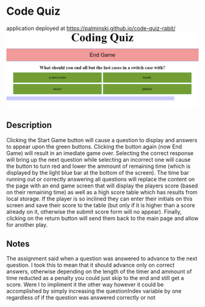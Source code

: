 # Code Quiz
application deployed at https://palminski.github.io/code-quiz-rabit/
![Image of application](./screenshot.PNG)
## Description
Clicking the Start Game button will cause a question to display and answers to appear upon the green buttons. Clicking the button again (now End Game) will result in an imediate game over. Selecting the correct response will bring up the next question while selecting an incorrect one will cause the button to turn red and lower the ammount of remaining time (which is displayed by the light blue bar at the bottom of the screen). The time bar running out or correctly answering all questions will replace the content on the page with an end game screen that will display the players score (based on their remaining time) as well as a high score table which has results from local storage. If the player is so inclined they can enter their initials on this screen and save their score to the table (but only if it is higher than a score already on it, otherwise the submit score form will no appear). Finally, clicking on the return button will send them back to the main page and allow for another play.
## Notes
The assignment said when a question was answered to advance to the next question. I took this to mean that it should advance only on correct answers, otherwise depending on the length of the timer and ammount of time reducted as a penalty you could just skip to the end and still get a score. Were I to impliment it the other way however it could be accomplished by simply increasing the questionIndex variable by one regardless of if the question was answered correctly or not
